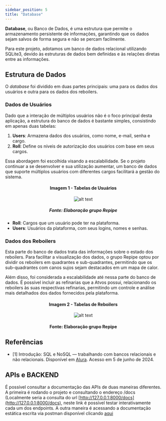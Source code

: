 ```yaml
---
sidebar_position: 5
title: "Database"
---
```


**Database**, ou Banco de Dados, é uma estrutura que permite o armazenamento persistente de informações, garantindo que os dados sejam salvos de forma segura e não se percam facilmente.

Para este projeto, adotamos um banco de dados relacional utilizando SQLite3, devido às estruturas de dados bem definidas e às relações diretas entre as informações.

## Estrutura de Dados

O *database* foi dividido em duas partes principais: uma para os dados dos usuários e outra para os dados dos reboilers.

### Dados de Usuários

Dado que a interação de múltiplos usuários não é o foco principal desta aplicação, a estrutura do banco de dados é bastante simples, consistindo em apenas duas tabelas:

1. **Users**: Armazena dados dos usuários, como nome, e-mail, senha e cargo.
2. **Roll**: Define os níveis de autorização dos usuários com base em seus cargos.

Essa abordagem foi escolhida visando a escalabilidade. Se o projeto continuar a se desenvolver e sua utilização aumentar, um banco de dados que suporte múltiplos usuários com diferentes cargos facilitará a gestão do sistema.

<div align="center">

#### Imagem 1 - Tabelas de Usuários
![alt text](../../static/img/sprint_4/tabela_de_usuarios.png)
##### Fonte: Elaboração grupo Repipe
</div>

- **Roll**: Cargos que um usuário pode ter na plataforma.
- **Users**: Usuários da plataforma, com seus logins, nomes e senhas.

### Dados dos Reboilers

Esta parte do banco de dados trata das informações sobre o estado dos reboilers. Para facilitar a visualização dos dados, o grupo Repipe optou por dividir os reboilers em quadrantes e sub-quadrantes, permitindo que os sub-quadrantes com canos sujos sejam destacados em um mapa de calor.

Além disso, foi considerada a escalabilidade até nessa parte do banco de dados. É possível incluir as refinarias que a Atvos possui, relacionando os reboilers às suas respectivas refinarias, permitindo um controle e análise mais detalhados dos dados fornecidos pela plataforma.

<div align="center">

#### Imagem 2 - Tabelas de Reboilers
![alt text](../../static/img/sprint_4/tabelas_reboilers.png)
#### Fonte: Elaboração grupo Repipe
</div>

## Referências

- [1] Introdução: SQL e NoSQL — trabalhando com bancos relacionais e não relacionais. Disponível em [Alura](https://www.alura.com.br/artigos/sql-nosql-bancos-relacionais-nao-relacionais?utm_term=&utm_campaign=%5BSearch%5D+%5BPerformance%5D+-+Dynamic+Search+Ads+-+Artigos+e+Conte%C3%BAdos&utm_source=adwords&utm_medium=ppc&hsa_acc=7964138385&hsa_cam=11384329873&hsa_grp=111087461203&hsa_ad=687448474447&hsa_src=g&hsa_tgt=dsa-425656816943&hsa_kw=&hsa_mt=&hsa_net=adwords&hsa_ver=3&gad_source=1&gclid=CjwKCAjwmYCzBhA6EiwAxFwfgEN0vKfEhIl31-eAlOPxrhZ8Um4oEOQs9YIdmi9MTRyybBXayq5uYRoCRwAQAvD_BwE). Acesso em 5 de junho de 2024.

## APIs e BACKEND
É possível consultar a documentação das APIs de duas maneiras diferentes. A primeira é rodando o projeto e consultando o endereço /docs (Localmente seria a consulta do url [http://127.0.0.1:8000/docs](http://127.0.0.1:8000/docs), neste link é possível testar interativamente cada um dos endpoints.
A outra maneira é acessando a documentação estática escrita via postman disponível clicando [aqui](https://documenter.getpostman.com/view/30920057/2sA3XLEPYY#b8d4e7ba-7d73-4251-8934-04f564c64650)
